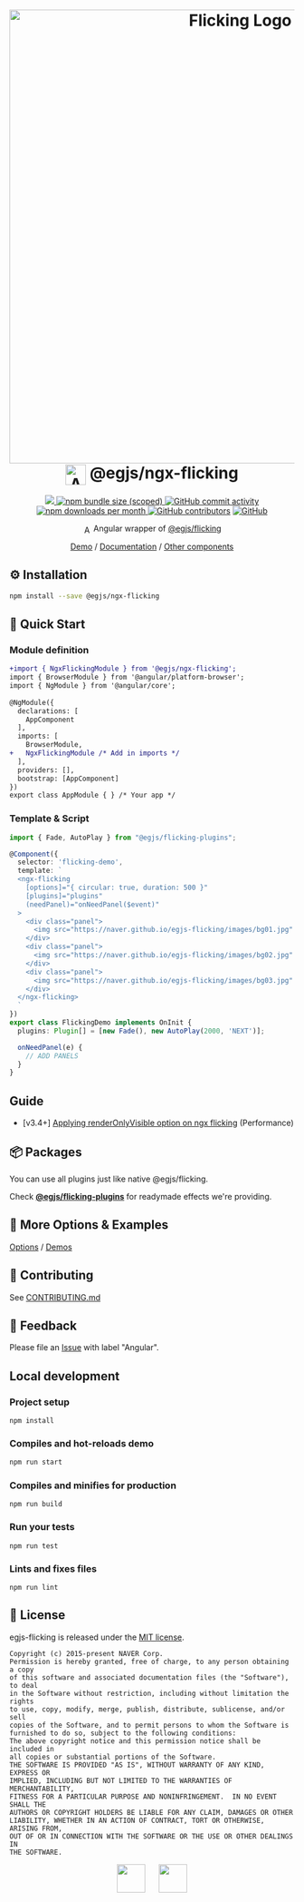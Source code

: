<h1 align=center>
  <img width="800" alt="Flicking Logo" src="https://naver.github.io/egjs-flicking/images/flicking.svg"><br/>
  <img alt="Angular" src="https://naver.github.io/egjs-flicking/images/angular.svg" width="36" valign="middle">
  @egjs/ngx-flicking
</h1>

<p align=center>
  <a href="https://www.npmjs.com/package/@egjs/ngx-flicking" target="_blank">
    <img src="https://img.shields.io/npm/v/@egjs/ngx-flicking.svg?style=flat-square&color=dd0031&label=version&logo=NPM">
  </a>
  <a href="https://www.npmjs.com/package/@egjs/ngx-flicking" target="_blank">
    <img alt="npm bundle size (scoped)" src="https://img.shields.io/bundlephobia/minzip/@egjs/ngx-flicking.svg?style=flat-square&label=%F0%9F%92%BE%20gzipped&color=007acc">
  </a>
  <a href="https://github.com/naver/egjs-flicking/graphs/commit-activity">
    <img alt="GitHub commit activity" src="https://img.shields.io/github/commit-activity/m/naver/egjs-flicking.svg?style=flat-square&label=%E2%AC%86%20commits&color=08CE5D">
  </a>
  <a href="https://www.npmjs.com/package/@egjs/ngx-flicking" target="_blank">
    <img src="https://img.shields.io/npm/dm/@egjs/ngx-flicking.svg?style=flat-square&label=%E2%AC%87%20downloads&color=08CE5D" alt="npm downloads per month">
  </a>
  <a href="https://github.com/naver/egjs-flicking/graphs/contributors" target="_blank">
    <img alt="GitHub contributors" src="https://img.shields.io/github/contributors/naver/egjs-flicking.svg?label=%F0%9F%91%A5%20contributors&style=flat-square&color=08CE5D"></a>
  <a href="https://github.com/naver/egjs-flicking/blob/master/LICENSE" target="_blank">
    <img alt="GitHub" src="https://img.shields.io/github/license/naver/egjs-flicking.svg?style=flat-square&label=%F0%9F%93%9C%20license&color=08CE5D">
  </a>
</p>

<p align=center>
  <img alt="Angular" src="https://naver.github.io/egjs-flicking/images/angular.svg" width="15" valign="middle"> Angular wrapper of <a href="https://github.com/naver/egjs-flicking">@egjs/flicking</a>
</p>

<p align=center>
  <a href="https://codesandbox.io/s/egjsngx-flicking-examples-czb2g">Demo</a> / <a href="https://naver.github.io/egjs-flicking/release/latest/doc/index.html">Documentation</a> / <a href="https://naver.github.io/egjs/" />Other components</a>
</p>

## ⚙️ Installation
```sh
npm install --save @egjs/ngx-flicking
```

## 🏃 Quick Start
### Module definition
```diff
+import { NgxFlickingModule } from '@egjs/ngx-flicking';
import { BrowserModule } from '@angular/platform-browser';
import { NgModule } from '@angular/core';
 
@NgModule({
  declarations: [
    AppComponent
  ],
  imports: [
    BrowserModule,
+   NgxFlickingModule /* Add in imports */
  ],
  providers: [],
  bootstrap: [AppComponent]
})
export class AppModule { } /* Your app */
```

### Template & Script
```ts
import { Fade, AutoPlay } from "@egjs/flicking-plugins";

@Component({
  selector: 'flicking-demo',
  template: `
  <ngx-flicking
    [options]="{ circular: true, duration: 500 }"
    [plugins]="plugins"
    (needPanel)="onNeedPanel($event)"
  >
    <div class="panel">
      <img src="https://naver.github.io/egjs-flicking/images/bg01.jpg" />
    </div>
    <div class="panel">
      <img src="https://naver.github.io/egjs-flicking/images/bg02.jpg" />
    </div>
    <div class="panel">
      <img src="https://naver.github.io/egjs-flicking/images/bg03.jpg" />
    </div>
  </ngx-flicking>
  `
})
export class FlickingDemo implements OnInit {
  plugins: Plugin[] = [new Fade(), new AutoPlay(2000, 'NEXT')];

  onNeedPanel(e) {
    // ADD PANELS
  }
}
```

## Guide
  - \[v3.4+\] [Applying renderOnlyVisible option on ngx flicking](https://github.com/naver/egjs-flicking/wiki/Applying-renderOnlyVisible-option-on-ngx-flicking) (Performance)

## 📦 Packages
You can use all plugins just like native @egjs/flicking.

Check [**@egjs/flicking-plugins**](https://github.com/naver/egjs-flicking-plugins) for readymade effects we're providing.

## 📖 More Options & Examples
[Options](https://naver.github.io/egjs-flicking/Options) / [Demos](https://naver.github.io/egjs-flicking/Demos)

## 🙌 Contributing
See [CONTRIBUTING.md](https://github.com/naver/egjs-flicking/blob/master/CONTRIBUTING.md)

## 📝 Feedback
Please file an [Issue](https://github.com/naver/egjs-flicking/issues) with label "Angular".

## Local development
### Project setup
```
npm install
```

### Compiles and hot-reloads demo
```sh
npm run start
```

### Compiles and minifies for production
```
npm run build
```

### Run your tests
```
npm run test
```

### Lints and fixes files
```
npm run lint
```

## 📜 License
egjs-flicking is released under the [MIT license](http://naver.github.io/egjs/license.txt).

```
Copyright (c) 2015-present NAVER Corp.
Permission is hereby granted, free of charge, to any person obtaining a copy
of this software and associated documentation files (the "Software"), to deal
in the Software without restriction, including without limitation the rights
to use, copy, modify, merge, publish, distribute, sublicense, and/or sell
copies of the Software, and to permit persons to whom the Software is
furnished to do so, subject to the following conditions:
The above copyright notice and this permission notice shall be included in
all copies or substantial portions of the Software.
THE SOFTWARE IS PROVIDED "AS IS", WITHOUT WARRANTY OF ANY KIND, EXPRESS OR
IMPLIED, INCLUDING BUT NOT LIMITED TO THE WARRANTIES OF MERCHANTABILITY,
FITNESS FOR A PARTICULAR PURPOSE AND NONINFRINGEMENT.  IN NO EVENT SHALL THE
AUTHORS OR COPYRIGHT HOLDERS BE LIABLE FOR ANY CLAIM, DAMAGES OR OTHER
LIABILITY, WHETHER IN AN ACTION OF CONTRACT, TORT OR OTHERWISE, ARISING FROM,
OUT OF OR IN CONNECTION WITH THE SOFTWARE OR THE USE OR OTHER DEALINGS IN
THE SOFTWARE.
```

<p align=center>
  <a href="https://naver.github.io/egjs/"><img height="50" src="https://naver.github.io/egjs/img/logotype1_black.svg" ></a>&nbsp;&nbsp;&nbsp;&nbsp;&nbsp;&nbsp;<a href="https://github.com/naver"><img height="50" src="https://naver.github.io/OpenSourceGuide/book/assets/naver_logo.png" /></a>
</p>

